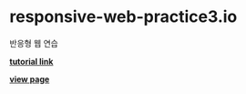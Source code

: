 # responsive-web-practice3.io
반응형 웹 연습

[**tutorial link**](https://youtu.be/oYRda7UtuhA)

[**view page**](https://jsweetpotato.github.io/responsive-web-practice3.io/)
